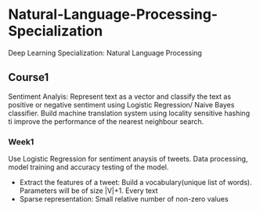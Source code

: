 # Natural-Language-Processing-Specialization
Deep Learning Specialization: Natural Language Processing 

## Course1
Sentiment Analyis: Represent text as a vector and classify the text as positive or negative sentiment using Logistic Regression/ Naive Bayes classifier. 
Build machine translation system using locality sensitive hashing ti improve the performance of the nearest neighbour search.

### Week1
Use Logistic Regression for sentiment anaysis of tweets. Data processing, model training and accuracy testing of the model.
 - Extract the features of a tweet: Build a vocabulary(unique list of words). Parameters will be of size |V|+1. Every text 
 - Sparse representation: Small relative number of non-zero values 
